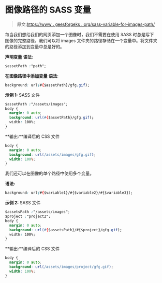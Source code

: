 # 图像路径的 SASS 变量

> 原文:[https://www . geesforgeks . org/sass-variable-for-images-path/](https://www.geeksforgeeks.org/sass-variable-for-images-path/)

每当我们想给我们的网页添加一个图像时，我们不需要在使用 SASS 时总是写下图像的完整路径。我们可以将 images 文件夹的路径存储在一个变量中。将文件夹的路径添加到变量中总是好的。

**声明变量**
**语法:**

```css
$assetPath :"path";
```

**在图像路径中添加变量**
**语法:**

```css
background: url(#{$assetPath}/gfg.gif);
```

**示例 1:** SASS 文件

```css
$assetPath :"/assets/images";
body {
  margin: 0 auto;
  background: url(#{$assetPath}/gfg.gif);
  width: 100%; 
}
```

**输出:**编译后的 CSS 文件

```css
body {
  margin: 0 auto;
  background: url(/assets/images/gfg.gif);
  width: 100%; 
}
```

我们还可以在图像的单个路径中使用多个变量。

**语法:**

```css
background: url(#{$variable1}/#{$variable2}/#{$variable3});
```

**示例 2:** SASS 文件

```css
$assetsPath :"/assets/images";
$project :"project2";
body {
  margin: 0 auto;
  background: url(#{$assetsPath}/#{$project}/gfg.gif);
  width: 100%; 
}
```

**输出:**编译后的 CSS 文件

```css
body {
  margin: 0 auto;
  background: url(/assets/images/project/gfg.gif);
  width: 100%; 
}
```